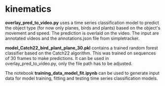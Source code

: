 # kinematics

**overlay_pred_to_video.py** uses a time series classification model to predict the object type (for now only planes, birds and plants) based on the object's movement and speed. The prediction is overlaid on the video. The input are annotated videos and the annotations.json file from simpletracker.

**model_Catch22_bird_plant_plane_30.pkl** contains a trained random forest classifier based on the Catch22 algorithm. This was trained on sequences of 30 frames to make predictions. It can be used in overlay_pred_to_video.py, only the file path has to be adjusted.

The notebook **training_data_model_fit.ipynb** can be used to generate input data for model training, fitting and testing time series classification models.
